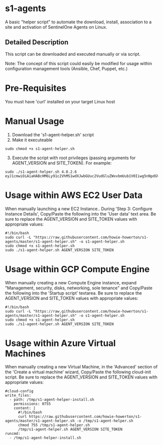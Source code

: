 # s1-agents
A basic "helper script" to automate the download, install, association to a site and activation of SentinelOne Agents on Linux.

## Detailed Description
This script can be downloaded and executed manually or via script.  

Note: The concept of this script could easily be modified for usage within configuration management tools (Ansible, Chef, Puppet, etc.)

# Pre-Requisites
You must have 'curl' installed on your target Linux host

# Manual Usage
1. Download the 's1-agent-helper.sh' script
2. Make it executeable
```
sudo chmod +x s1-agent-helper.sh
```
3. Execute the script with root privileges (passing arguments for AGENT_VERSION and SITE_TOKEN).  For example:
```
sudo ./s1-agent-helper.sh 4.0.2.6 eyJ1cmwiOiAiaHABcHM6Ly91c2VhMS1wdXJwbGUuc2VudGluZWxvbmUub1V0Iiwg5nNpdGV882V5IjogIjZiODA5ZGI0YjQ3YzhkY2YifQ==
```

# Usage within AWS EC2 User Data
When manually launching a new EC2 Instance.. During 'Step 3: Configure Instance Details', Copy/Paste the following into the 'User data' text area.
Be sure to replace the AGENT_VERSION and SITE_TOKEN values with appropriate values:
```
#!/bin/bash
sudo curl -L "https://raw.githubusercontent.com/howie-howerton/s1-agents/master/s1-agent-helper.sh" -o s1-agent-helper.sh
sudo chmod +x s1-agent-helper.sh
sudo ./s1-agent-helper.sh AGENT_VERSION SITE_TOKEN
```

# Usage within GCP Compute Engine
When manually creating a new Compute Engine instance, expand "Management, security, disks, networking, sole tenance" and Copy/Paste the following into the 'Startup script' textarea.
Be sure to replace the AGENT_VERSION and SITE_TOKEN values with appropriate values:
```
#!/bin/bash
sudo curl -L "https://raw.githubusercontent.com/howie-howerton/s1-agents/master/s1-agent-helper.sh" -o s1-agent-helper.sh
sudo chmod +x s1-agent-helper.sh
sudo ./s1-agent-helper.sh AGENT_VERSION SITE_TOKEN
```

# Usage within Azure Virtual Machines
When manually creating a new Virtual Machine, in the 'Advanced' section of the 'Create a virtual machine' wizard, Copy/Paste the following cloud-init script.
Be sure to replace the AGENT_VERSION and SITE_TOKEN values with appropriate values:
```
#cloud-config
write_files:
  - path: /tmp/s1-agent-helper-install.sh
    permissions: 0755
    content: |
      #!/bin/bash
      curl https://raw.githubusercontent.com/howie-howerton/s1-agents/master/s1-agent-helper.sh -o /tmp/s1-agent-helper.sh
      chmod 755 /tmp/s1-agent-helper.sh
      /tmp/s1-agent-helper.sh AGENT_VERSION SITE_TOKEN
runcmd:
  - /tmp/s1-agent-helper-install.sh
```